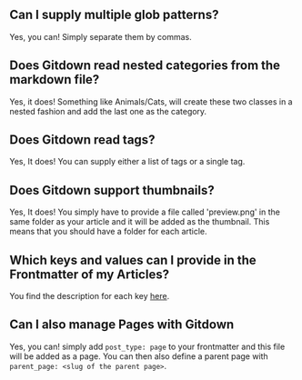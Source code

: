 ## Can I supply multiple glob patterns?

Yes, you can! Simply separate them by commas.

## Does Gitdown read nested categories from the markdown file?

Yes, it does! Something like Animals/Cats, will create these two classes in a nested fashion and add the last one as the category.

## Does Gitdown read tags?

Yes, It does! You can supply either a list of tags or a single tag.

## Does Gitdown support thumbnails?

Yes, It does! You simply have to provide a file called 'preview.png' in the same folder as your article and it will be added as the thumbnail. This means that you should have a folder for each article.

## Which keys and values can I provide in the Frontmatter of my Articles?

You find the description for each key [here](keys.md).

## Can I also manage Pages with Gitdown

Yes, you can! simply add `post_type: page` to your frontmatter and this file will be added as a page. You can then also define a parent page with `parent_page: <slug of the parent page>`.